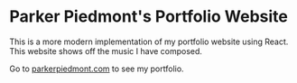 # Parker Piedmont's Portfolio Website

This is a more modern implementation of my portfolio website using React. This website shows off the music I have composed.

Go to [parkerpiedmont.com](https://www.parkerpiedmont.com/) to see my portfolio.
